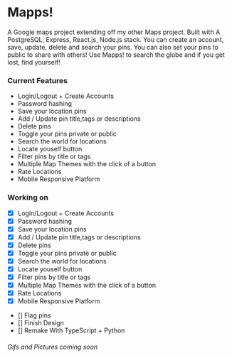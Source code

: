 # Mapps!

A Google maps project extending off my other Maps project.
Built with A PostgreSQL, Express, React.js, Node.js stack.
You can create an account, save, update, delete and search your pins.
You can also set your pins to public to share with others!
Use Mapps! to search the globe and if you get lost, find yourself!

### Current Features

- Login/Logout + Create Accounts
- Password hashing
- Save your location pins
- Add / Update pin title,tags or descriptions
- Delete pins
- Toggle your pins private or public
- Search the world for locations
- Locate youself button
- Filter pins by title or tags
- Multiple Map Themes with the click of a button
- Rate Locations
- Mobile Responsive Platform

### Working on

- [x] Login/Logout + Create Accounts
- [x] Password hashing
- [x] Save your location pins
- [x] Add / Update pin title,tags or descriptions
- [x] Delete pins
- [x] Toggle your pins private or public
- [x] Search the world for locations
- [x] Locate youself button
- [x] Filter pins by title or tags
- [x] Multiple Map Themes with the click of a button
- [x] Rate Locations
- [x] Mobile Responsive Platform
- [] Flag pins
- [] Finish Design
- [] Remake With TypeScript + Python

###### Gifs and Pictures coming soon
